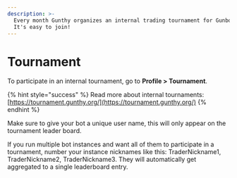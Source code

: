 ```yaml
---
description: >-
  Every month Gunthy organizes an internal trading tournament for Gunbot users.
  It's easy to join!
---
```


# Tournament

To participate in an internal tournament, go to **Profile &gt; Tournament**.

{% hint style="success" %}
Read more about internal tournaments: [https://tournament.gunthy.org/](https://tournament.gunthy.org/)
{% endhint %}

Make sure to give your bot a unique user name, this will only appear on the tournament leader board.

If you run multiple bot instances and want all of them to participate in a tournament, number your instance nicknames like this: TraderNickname1, TraderNickname2, TraderNickname3. They will automatically get aggregated to a single leaderboard entry.

